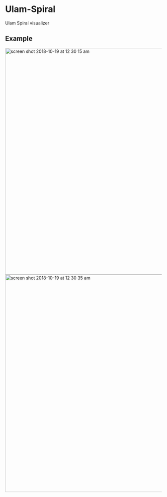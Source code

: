 # Ulam-Spiral
Ulam Spiral visualizer

## Example
<img width="727" alt="screen shot 2018-10-19 at 12 30 15 am" src="https://user-images.githubusercontent.com/35050708/47197840-b5683400-d336-11e8-9833-9eaea73d2668.png">

<img width="698" alt="screen shot 2018-10-19 at 12 30 35 am" src="https://user-images.githubusercontent.com/35050708/47197847-c7e26d80-d336-11e8-90f8-3d725d4b1637.png">

